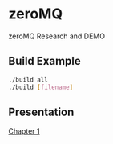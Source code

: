 # zeroMQ
zeroMQ Research and DEMO

## Build Example
```bash
./build all
./build [filename]
```

## Presentation
[Chapter 1](https://hackmd.io/s/BJ8A1K5mM)
